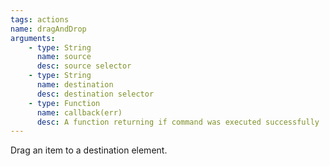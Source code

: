 ```yaml
---
tags: actions
name: dragAndDrop
arguments:
    - type: String
      name: source
      desc: source selector
    - type: String
      name: destination
      desc: destination selector
    - type: Function
      name: callback(err)
      desc: A function returning if command was executed successfully
---
```


Drag an item to a destination element.